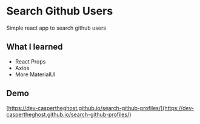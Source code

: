 # Search Github Users

Simple react app to search github users

## What I learned

- React Props
- Axios
- More MaterialUI

## Demo

[https://dev-caspertheghost.github.io/search-github-profiles/](https://dev-caspertheghost.github.io/search-github-profiles/)
